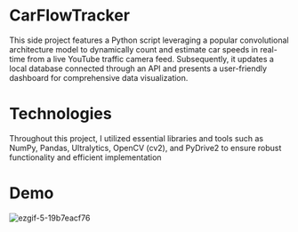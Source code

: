 # CarFlowTracker
This side project features a Python script leveraging a popular convolutional architecture model to dynamically count and estimate car speeds in real-time from a live YouTube traffic camera feed. 
Subsequently, it updates a local database connected through an API and presents a user-friendly dashboard for comprehensive data visualization.

# Technologies
Throughout this project, I utilized essential libraries and tools such as NumPy, Pandas, Ultralytics, OpenCV (cv2), and PyDrive2 to ensure robust functionality and efficient implementation

# Demo
![ezgif-5-19b7eacf76](https://github.com/Apricold/CarFlowTracker/assets/114939614/1d44253e-db33-4f54-b478-d6a8bb0a44be)
